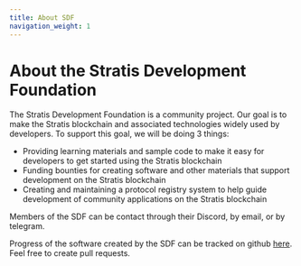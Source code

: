 ```yaml
---
title: About SDF
navigation_weight: 1
---
```

# About the Stratis Development Foundation

The Stratis Development Foundation is a community project. Our goal is to make the Stratis blockchain and associated technologies widely used by developers. To support this goal, we will be doing 3 things:

* Providing learning materials and sample code to make it easy for developers to get started using the Stratis blockchain
* Funding bounties for creating software and other materials that support development on the Stratis blockchain
* Creating and maintaining a protocol registry system to help guide development of community applications on the Stratis blockchain

<a name="help_sdf"></a> Members of the SDF can be contact through their Discord, by email, or by telegram.

Progress of the software created by the SDF can be tracked on github [here](https://github.com/StratisDevelopmentFoundation/). Feel free to create pull requests.